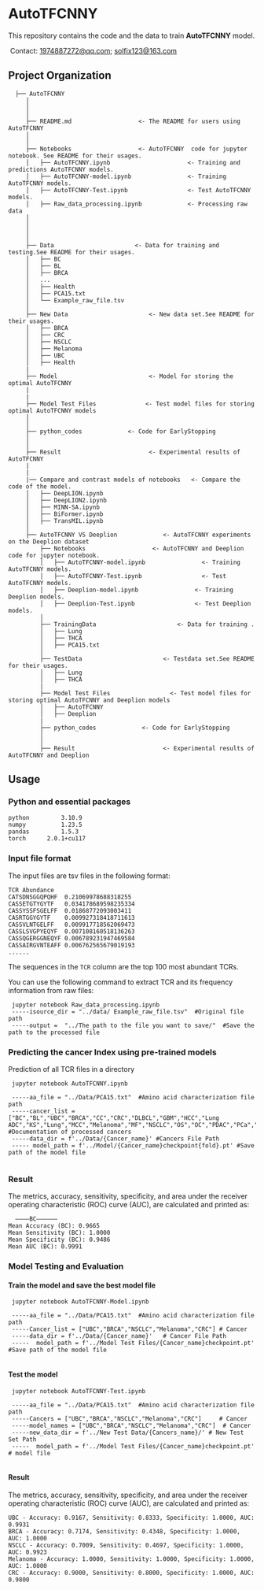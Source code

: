 # AutoTFCNNY
This repository contains the code and the data to train **AutoTFCNNY** model.

​    Contact: 1974887272@qq.com; solfix123@163.com

## Project Organization
      ├── AutoTFCNNY                     
         │
         │
         │     
         ├── README.md                   <- The README for users using AutoTFCNNY
         │
         │
         ├── Notebooks                   <- AutoTFCNNY  code for jupyter notebook. See README for their usages.
         │   ├── AutoTFCNNY.ipynb                      <- Training and predictions AutoTFCNNY models.
         │   ├── AutoTFCNNY-model.ipynb                <- Training  AutoTFCNNY models.
         │   ├── AutoTFCNNY-Test.ipynb                 <- Test AutoTFCNNY models.
         │   ├── Raw_data_processing.ipynb             <- Processing raw data 
         │   
         │ 
         │   
         │
         ├── Data                       <- Data for training and testing.See README for their usages.
         │   ├── BC
         │   ├── BL                   
         │   ├── BRCA                    
         │   ...
         │   ├── Health   
         │   ├── PCA15.txt  
         │   └── Example_raw_file.tsv        
         │
         ├── New Data                       <- New data set.See README for their usages.
         │   ├── BRCA
         │   ├── CRC
         │   ├── NSCLC
         │   ├── Melanoma               
         │   ├── UBC    
         │   ├── Health            
         |
         ├── Model                          <- Model for storing the optimal AutoTFCNNY
         |
         |
         ├── Model Test Files              <- Test model files for storing optimal AutoTFCNNY models
         │            
         │  
         ├── python_codes             <- Code for EarlyStopping  
         │            
         │ 
         ├── Result                         <- Experimental results of AutoTFCNNY
         |
         | 
         |── Compare and contrast models of notebooks   <- Compare the code of the model.
         │   ├── DeepLION.ipynb                     
         │   ├── DeepLION2.ipynb                
         │   ├── MINN-SA.ipynb                 
         │   ├── BiFormer.ipynb            
         │   ├── TransMIL.ipynb  
         │ 
         ├── AutoTFCNNY VS Deeplion             <- AutoTFCNNY experiments on the Deeplion dataset       
             ├── Notebooks                   <- AutoTFCNNY and Deeplion  code for jupyter notebook.
             │   ├── AutoTFCNNY-model.ipynb                <- Training  AutoTFCNNY models.
             │   ├── AutoTFCNNY-Test.ipynb                 <- Test AutoTFCNNY models.
             │   ├── Deeplion-model.ipynb                <- Training  Deeplion models.
             │   ├── Deeplion-Test.ipynb                 <- Test Deeplion models. 
             │
             ├── TrainingData                       <- Data for training .
             │   ├── Lung
             │   ├── THCA                   
             │   ├── PCA15.txt                         
             │
             ├── TestData                       <- Testdata set.See README for their usages.
             │   ├── Lung
             │   ├── THCA                                       
             |
             ├── Model Test Files                 <- Test model files for storing optimal AutoTFCNNY and Deeplion models
             │   ├── AutoTFCNNY
             │   ├── Deeplion                                       
             |             
             ├── python_codes             <- Code for EarlyStopping  
             │            
             │ 
             ├── Result                         <- Experimental results of AutoTFCNNY and Deeplion              
         
## Usage

### Python and essential packages

```
python         3.10.9
numpy          1.23.5
pandas         1.5.3
torch      2.0.1+cu117
```

### Input file format

The input files are tsv files in the following format:

```
TCR	Abundance
CATSDNSGGQPQHF	0.21069978688318255
CASSETGTYGYTF	0.034178689598235334
CASSYSSFSGELFF	0.01868772093003411
CASRTGGYGYTF	0.009927318418711613
CASSVLNTGELFF	0.009917718562069473
CASSLSVGPYEQYF	0.007108160518136263
CASSQGERGGNEQYF	0.006789231947469584
CASSAIRGVNTEAFF	0.006762565679019193
......
```

The sequences in the `TCR` column are the top 100 most abundant TCRs.

You can use the following command to extract TCR and its frequency information from raw files:

```
 jupyter notebook Raw_data_processing.ipynb 
 -----isource_dir = "../data/ Example_raw_file.tsv"  #Original file path
 -----output =  "../The path to the file you want to save/"  #Save the path to the processed file
```

### Predicting the cancer Index using pre-trained models

Prediction of all TCR files in a directory

```
 jupyter notebook AutoTFCNNY.ipynb 
 
 -----aa_file = "../Data/PCA15.txt"  #Amino acid characterization file path
 -----cancer_list =  ["BC","BL","UBC","BRCA","CC","CRC","DLBCL","GBM","HCC","Lung ADC","KS","Lung","MCC","Melanoma","MF","NSCLC","OS","OC","PDAC","PCa","RCC","SCLC"]  #Documentation of processed cancers
 -----data_dir = f'../Data/{Cancer_name}' #Cancers File Path
 ----- model_path = f'../Model/{Cancer_name}checkpoint{fold}.pt' #Save path of the model file
 
```

### Result

The metrics, accuracy, sensitivity, specificity, and area under the receiver operating characteristic (ROC) curve (AUC), are calculated and printed as:
``` 
  ————BC——————
Mean Accuracy (BC): 0.9665
Mean Sensitivity (BC): 1.0000
Mean Specificity (BC): 0.9486
Mean AUC (BC): 0.9991

```

### Model Testing and Evaluation

#### Train the model and save the best model file

```
 jupyter notebook AutoTFCNNY-Model.ipynb 
 
 -----aa_file = "../Data/PCA15.txt"  #Amino acid characterization file path
 -----Cancer_list = ["UBC","BRCA","NSCLC","Melanoma","CRC"] # Cancer
 -----data_dir = f'../Data/{Cancer_name}'   # Cancer File Path
 -----  model_path = f'../Model Test Files/{Cancer_name}checkpoint.pt' #Save path of the model file
 
```


#### Test the model

```
 jupyter notebook AutoTFCNNY-Test.ipynb 
 
 -----aa_file = "../Data/PCA15.txt"  #Amino acid characterization file path
 -----Cancers = ["UBC","BRCA","NSCLC","Melanoma","CRC"]     # Cancer 
 -----model_names = ["UBC","BRCA","NSCLC","Melanoma","CRC"]  # Cancer
 -----new_data_dir = f'../New Test Data/{Cancers_name}/' # New Test Set Path
 -----  model_path = f'../Model Test Files/{Cancer_name}checkpoint.pt' # model file
 
```



#### Result

The metrics, accuracy, sensitivity, specificity, and area under the receiver operating characteristic (ROC) curve (AUC), are calculated and printed as:
``` 
UBC - Accuracy: 0.9167, Sensitivity: 0.8333, Specificity: 1.0000, AUC: 0.9931
BRCA - Accuracy: 0.7174, Sensitivity: 0.4348, Specificity: 1.0000, AUC: 1.0000
NSCLC - Accuracy: 0.7009, Sensitivity: 0.4697, Specificity: 1.0000, AUC: 0.9923
Melanoma - Accuracy: 1.0000, Sensitivity: 1.0000, Specificity: 1.0000, AUC: 1.0000
CRC - Accuracy: 0.9000, Sensitivity: 0.8000, Specificity: 1.0000, AUC: 0.9800

```

